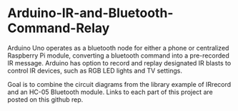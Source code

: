 # Arduino-IR-and-Bluetooth-Command-Relay
Arduino Uno operates as a bluetooth node for either a phone or centralized Raspberry Pi module, converting a bluetooth command into a pre-recorded IR message. Arduino has option to record and replay designated IR blasts to control IR devices, such as RGB LED lights and TV settings.

Goal is to combine the circuit diagrams from the library example of IRrecord and an HC-05 Bluetooth module. Links to each part of this project are posted on this github rep.
